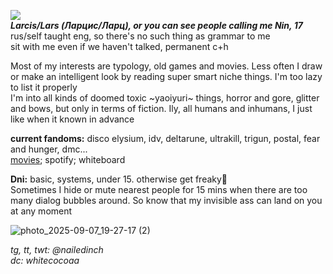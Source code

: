 ![](https://komarev.com/ghpvc/?username=nailedinch)  
***Larcis/Lars (Ларцис/Ларц), or you can see people calling me Nin, 17***  
rus/self taught eng, so there's no such thing as grammar to me  
sit with me even if we haven't talked, permanent c+h     

Most of my interests are typology, old games and movies. Less often I draw or make an intelligent look by reading super smart niche things. I'm too lazy to list it properly  
I'm into all kinds of doomed toxic ~yaoiyuri~ things, horror and gore, glitter and bows, but only in terms of fiction. Ily, all humans and inhumans, I just like when it known in advance

**current fandoms:**
disco elysium, idv, deltarune, ultrakill, trigun, postal, fear and hunger, dmc...  
[movies](https://boxd.it/81CFL); spotify; whiteboard

**Dni:**
basic, systems, under 15. otherwise get freaky💜  
Sometimes I hide or mute nearest people for 15 mins when there are too many dialog bubbles around. So know that my invisible ass can land on you at any moment

![photo_2025-09-07_19-27-17 (2)](https://github.com/user-attachments/assets/17ab5f8e-549c-4c58-93e7-b23f0b475d79)

 
*tg, tt, twt: @nailedinch*                                
*dc: whitecocoaa*  
